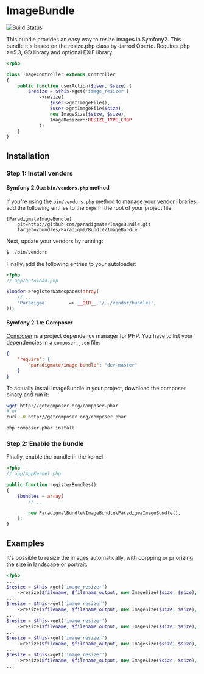 ImageBundle
===========

[![Build Status](https://travis-ci.org/paradigmate/ImageBundle.png?branch=master)](https://travis-ci.org/paradigmate/ImageBundle)

This bundle provides an easy way to resize images in Symfony2. 
This bundle it's based on the resize.php class by Jarrod Oberto.
Requires php >=5.3, GD library and optional EXIF library.

``` php
<?php

class ImageController extends Controller
{
    public function userAction($user, $size) {
        $resize = $this->get('image_resizer')
            ->resize(
                $user->getImageFile(), 
                $user->getImageFile($size), 
                new ImageSize($size, $size), 
                ImageResizer::RESIZE_TYPE_CROP
            );
    }
}
```

## Installation

### Step 1: Install vendors

#### Symfony 2.0.x: `bin/vendors.php` method

If you're using the `bin/vendors.php` method to manage your vendor libraries,
add the following entries to the `deps` in the root of your project file:

```
[ParadigmateImageBundle]
    git=http://github.com/paradigmate/ImageBundle.git
    target=/bundles/Paradigma/Bundle/ImageBundle
```

Next, update your vendors by running:

``` bash
$ ./bin/vendors
```

Finally, add the following entries to your autoloader:

``` php
<?php
// app/autoload.php

$loader->registerNamespaces(array(
    // ...
    'Paradigma'        => __DIR__.'/../vendor/bundles',
));
```

#### Symfony 2.1.x: Composer

[Composer](http://packagist.org/about-composer) is a project dependency manager for PHP. You have to list
your dependencies in a `composer.json` file:

``` json
{
    "require": {
        "paradigmate/image-bundle": "dev-master"
    }
}
```
To actually install ImageBundle in your project, download the composer binary and run it:

``` bash
wget http://getcomposer.org/composer.phar
# or
curl -O http://getcomposer.org/composer.phar

php composer.phar install
```

### Step 2: Enable the bundle

Finally, enable the bundle in the kernel:

``` php
<?php
// app/AppKernel.php

public function registerBundles()
{
    $bundles = array(
        // ...

        new Paradigma\Bundle\ImageBundle\ParadigmaImageBundle(),
    );
}
```

## Examples

It's possible to resize the images automatically, with corpping or priorizing the size in landscape or portrait.

``` php
<?php
...
$resize = $this->get('image_resizer')
    ->resize($filename, $filename_output, new ImageSize($size, $size), ImageResizer::RESIZE_TYPE_AUTO);
....
$resize = $this->get('image_resizer')
    ->resize($filename, $filename_output, new ImageSize($size, $size), ImageResizer::RESIZE_TYPE_CROP);
...
$resize = $this->get('image_resizer')
    ->resize($filename, $filename_output, new ImageSize($size, $size), ImageResizer::RESIZE_TYPE_EXACT);
...
$resize = $this->get('image_resizer')
    ->resize($filename, $filename_output, new ImageSize($size, $size), ImageResizer::RESIZE_TYPE_LANDSCAPE);
...
$resize = $this->get('image_resizer')
    ->resize($filename, $filename_output, new ImageSize($size, $size), ImageResizer::RESIZE_TYPE_PORTRAIT);
...
```

